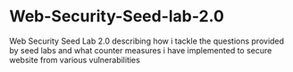 # Web-Security-Seed-lab-2.0
Web Security Seed Lab 2.0 describing how i tackle the questions provided by seed labs and what counter measures i have implemented to secure website from various vulnerabilities

